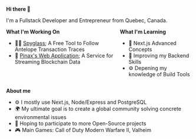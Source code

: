 <strong>Hi there 👋</strong>

I'm a Fullstack Developer and Entrepreneur from Quebec, Canada.

<div style="display: flex; justify-content: space-between">
  <div style="flex-grow: 6">
    <strong>What I'm Working On</strong>
    <ul>
      <li>🕵️‍♂️ <a href="https://spyglass.network" target="_blank" rel="noreferrer">Spyglass</a>; A Free Tool to Follow Antelope Transaction Traces</li>
      <li>📡 <a href="https://pinax.network" target="_blank" rel="noreferrer">Pinax's Web Application</a>; A Service for Streaming Blockchain Data</li>
    </ul>
  </div>
  <div style="flex-grow: 6">
    <strong>What I'm Learning</strong>
    <ul>
      <li>🏴 Next.js Advanced Concepts</li>
      <li>💾 Improving my Backend Skills</li>
      <li>⚙️ Depening my knowledge of Build Tools</li>
    </ul>
  </div>
</div>

<strong>About me</strong>
- ⚙️ I mostly use Next.js, Node/Express and PostgreSQL
- 🌍 My ultimate goal is to create a global community solving concrete environmental issues
- 🌱 Hoping to participate to more Open-Source projects
- 🎮 Main Games: Call of Duty Modern Warfare II, Valheim
